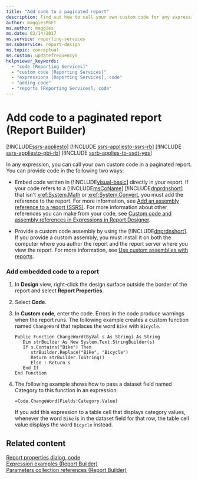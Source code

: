```yaml
---
title: "Add code to a paginated report"
description: Find out how to call your own custom code for any expression you have in your paginated report in Report Builder.
author: maggiesMSFT
ms.author: maggies
ms.date: 03/14/2017
ms.service: reporting-services
ms.subservice: report-design
ms.topic: conceptual
ms.custom: updatefrequency5
helpviewer_keywords:
  - "code [Reporting Services]"
  - "custom code [Reporting Services]"
  - "expressions [Reporting Services], code"
  - "adding code"
  - "reports [Reporting Services], code"
---
```

# Add code to a paginated report (Report Builder)

[!INCLUDE[ssrs-appliesto](../../includes/ssrs-appliesto.md)] [!INCLUDE [ssrs-appliesto-ssrs-rb](../../includes/ssrs-appliesto-ssrs-rb.md)] [!INCLUDE [ssrs-appliesto-pbi-rb](../../includes/ssrs-appliesto-pbi-rb.md)] [!INCLUDE [ssrb-applies-to-ssdt-yes](../../includes/ssrb-applies-to-ssdt-yes.md)]

  In any expression, you can call your own custom code in a paginated report. You can provide code in the following two ways:  
  
-   Embed code written in [!INCLUDE[visual-basic](../../includes/visual-basic-md.md)] directly in your report. If your code refers to a [!INCLUDE[msCoName](../../includes/msconame-md.md)] [!INCLUDE[dnprdnshort](../../includes/dnprdnshort-md.md)] that isn't <xref:System.Math> or <xref:System.Convert>, you must add the reference to the report. For more information, see [Add an assembly reference to a report &#40;SSRS&#41;](../../reporting-services/report-design/add-an-assembly-reference-to-a-report-ssrs.md). For more information about other references you can make from your code, see [Custom code and assembly references in Expressions in Report Designer](../../reporting-services/report-design/custom-code-and-assembly-references-in-expressions-in-report-designer-ssrs.md).  
  
-   Provide a custom code assembly by using the [!INCLUDE[dnprdnshort](../../includes/dnprdnshort-md.md)]. If you provide a custom assembly, you must install it on both the computer where you author the report and the report server where you view the report. For more information, see [Use custom assemblies with reports](../../reporting-services/custom-assemblies/using-custom-assemblies-with-reports.md).  
  
### Add embedded code to a report  
  
1.  In **Design** view, right-click the design surface outside the border of the report and select **Report Properties**.  
  
1.  Select **Code**.  
  
1.  In **Custom code**, enter the code. Errors in the code produce warnings when the report runs. The following example creates a custom function named `ChangeWord` that replaces the word `Bike` with `Bicycle`.  
  
    ```  
    Public Function ChangeWord(ByVal s As String) As String  
       Dim strBuilder As New System.Text.StringBuilder(s)  
       If s.Contains("Bike") Then  
          strBuilder.Replace("Bike", "Bicycle")  
          Return strBuilder.ToString()  
          Else : Return s  
       End If  
    End Function  
    ```  
  
1.  The following example shows how to pass a dataset field named Category to this function in an expression:  
  
    ```  
    =Code.ChangeWord(Fields!Category.Value)  
    ```  
  
     If you add this expression to a table cell that displays category values, whenever the word `Bike` is in the dataset field for that row, the table cell value displays the word `Bicycle` instead.  
  
## Related content 
 [Report properties dialog, code](./expressions-report-builder-and-ssrs.md)   
 [Expression examples &#40;Report Builder&#41;](../../reporting-services/report-design/expression-examples-report-builder-and-ssrs.md)   
 [Parameters collection references &#40;Report Builder&#41;](../../reporting-services/report-design/built-in-collections-parameters-collection-references-report-builder.md)  
  
